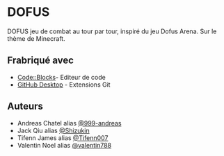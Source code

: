 # DOFUS
DOFUS
jeu de combat au tour par tour, inspiré du jeu Dofus
Arena. Sur le thème de Minecraft.

## Frabriqué avec

- [Code::Blocks](https://www.codeblocks.org/)- Editeur de code
- [GitHub Desktop](https://desktop.github.com/) - Extensions Git

## Auteurs

- Andreas Chatel alias [@999-andreas](https://github.com/999-andreas)
- Jack Qiu alias [@Shizukin](https://github.com/Shizukin)
- Tifenn James alias [@Tifenn007](https://github.com/Tifenn007)
- Valentin Noel alias [@valentin788](https://github.com/valentin788)
